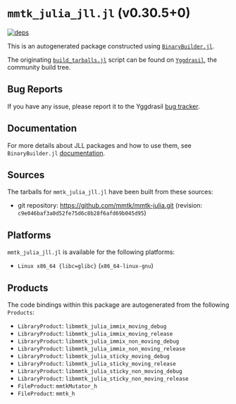 # `mmtk_julia_jll.jl` (v0.30.5+0)

[![deps](https://juliahub.com/docs/mmtk_julia_jll/deps.svg)](https://juliahub.com/ui/Packages/General/mmtk_julia_jll/)

This is an autogenerated package constructed using [`BinaryBuilder.jl`](https://github.com/JuliaPackaging/BinaryBuilder.jl).

The originating [`build_tarballs.jl`](https://github.com/JuliaPackaging/Yggdrasil/blob/7079339c89d69c06431bc00931b7378be693bfaf/M/mmtk_julia/build_tarballs.jl) script can be found on [`Yggdrasil`](https://github.com/JuliaPackaging/Yggdrasil/), the community build tree.

## Bug Reports

If you have any issue, please report it to the Yggdrasil [bug tracker](https://github.com/JuliaPackaging/Yggdrasil/issues).

## Documentation

For more details about JLL packages and how to use them, see `BinaryBuilder.jl` [documentation](https://docs.binarybuilder.org/stable/jll/).

## Sources

The tarballs for `mmtk_julia_jll.jl` have been built from these sources:

* git repository: https://github.com/mmtk/mmtk-julia.git (revision: `c9e046baf3a0d52fe75d6c8b28f6afd69b045d95`)

## Platforms

`mmtk_julia_jll.jl` is available for the following platforms:

* `Linux x86_64 {libc=glibc}` (`x86_64-linux-gnu`)

## Products

The code bindings within this package are autogenerated from the following `Products`:

* `LibraryProduct`: `libmmtk_julia_immix_moving_debug`
* `LibraryProduct`: `libmmtk_julia_immix_moving_release`
* `LibraryProduct`: `libmmtk_julia_immix_non_moving_debug`
* `LibraryProduct`: `libmmtk_julia_immix_non_moving_release`
* `LibraryProduct`: `libmmtk_julia_sticky_moving_debug`
* `LibraryProduct`: `libmmtk_julia_sticky_moving_release`
* `LibraryProduct`: `libmmtk_julia_sticky_non_moving_debug`
* `LibraryProduct`: `libmmtk_julia_sticky_non_moving_release`
* `FileProduct`: `mmtkMutator_h`
* `FileProduct`: `mmtk_h`
